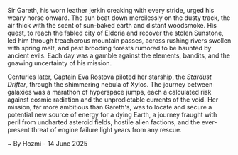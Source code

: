
Sir Gareth, his worn leather jerkin creaking with every stride, urged his weary horse onward.  The sun beat down mercilessly on the dusty track, the air thick with the scent of sun-baked earth and distant woodsmoke.  His quest, to reach the fabled city of Eldoria and recover the stolen Sunstone, led him through treacherous mountain passes, across rushing rivers swollen with spring melt, and past brooding forests rumored to be haunted by ancient evils. Each day was a gamble against the elements, bandits, and the gnawing uncertainty of his mission.

Centuries later, Captain Eva Rostova piloted her starship, the *Stardust Drifter*, through the shimmering nebula of Xylos.  The journey between galaxies was a marathon of hyperspace jumps, each a calculated risk against cosmic radiation and the unpredictable currents of the void.  Her mission, far more ambitious than Gareth's, was to locate and secure a potential new source of energy for a dying Earth, a journey fraught with peril from uncharted asteroid fields, hostile alien factions, and the ever-present threat of engine failure light years from any rescue.

~ By Hozmi - 14 June 2025
